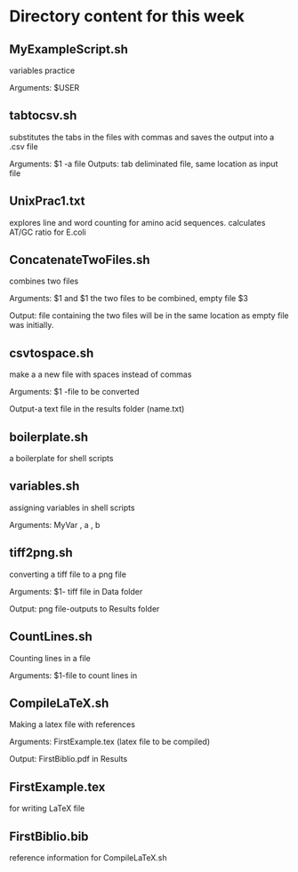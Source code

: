 # Directory content for this week

## MyExampleScript.sh

variables practice

Arguments: $USER

## tabtocsv.sh

substitutes the tabs in the files with commas and saves the output into a .csv file

Arguments: $1 -a file
Outputs: tab deliminated file, same location as input file

## UnixPrac1.txt

explores line and word counting for amino acid sequences. calculates AT/GC ratio for E.coli

## ConcatenateTwoFiles.sh

combines two files

Arguments: $1 and $1 the two files to be combined, empty file $3

Output: file containing the two files will be in the same location as empty file was initially.

## csvtospace.sh

make a a new file with spaces instead of commas

Arguments: $1 -file to be converted 

Output-a text file in the results folder (name.txt)

## boilerplate.sh

a boilerplate for shell scripts

## variables.sh
assigning variables in shell scripts

Arguments: MyVar , a , b

## tiff2png.sh

converting a tiff file to a png file

Arguments: $1- tiff file in Data folder

Output: png file-outputs to Results folder

## CountLines.sh

Counting lines in a file

Arguments: $1-file to 
count lines in

## CompileLaTeX.sh

Making a latex file with references 

Arguments: FirstExample.tex (latex file to be compiled)

Output: FirstBiblio.pdf in Results

## FirstExample.tex

for writing LaTeX file 

## FirstBiblio.bib

reference information for CompileLaTeX.sh



